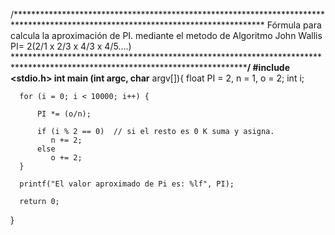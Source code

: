 /*********************************************************************************************************************************
  Fórmula para calcula la aproximación de PI. 
  mediante el metodo de Algoritmo John Wallis
  PI= 2(2/1 x 2/3 x 4/3 x 4/5....)         
  *******************************************************************************************************************************/
#include <stdio.h>
int main (int argc, char** argv[]){
      float PI = 2, n = 1, o = 2;
      int i;
 
      for (i = 0; i < 10000; i++) {
          
          PI *= (o/n);
 
          if (i % 2 == 0)  // si el resto es 0 K suma y asigna. 
             n += 2;
          else
             o += 2;
      }
 
      printf("El valor aproximado de Pi es: %lf", PI);
 
      return 0;
}
 
